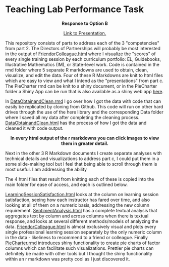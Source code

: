 # Teaching Lab Performance Task

<p align = "center">
<b>Response to Option B</b>
</p>

<p align = "center">
<a href = "https://duncangates.me/Teaching%20Lab%20Presentation.htm#/section">Link to Presentation.</a>
</p>

This repository consists of parts to address each of the 3 "competencies" from part 2. The Directors of Partnerships will probably be most interested in the output of [FriendorColleague.html](FriendorColleague.html) where I visualize the "scores" of every single training session by each curriculum portfolio: EL, Guidebooks, Illustrative Mathematics (IM), or State-level work. Code is contained in the rmd folder where 5 separate R markdowns are used to obtain, clean, visualize, and edit the data. Four of these R Markdowns are knit to html files which are easy to view and what I intend as the "presentations" from part c. The PieCharter rmd can be knit to a shiny document, or in the PieCharter folder a Shiny App can be run that is also available as a shiny web app [here](https://dungates.shinyapps.io/PieCharter/).

In [DataObtainandClean.rmd](https://github.com/dungates/TeachingLab/blob/master/Rmd/DataObtainandClean.Rmd) I go over how I got the data with code that can easily be replicated by cloning from Github. This code will run on other hard drives through the use of the here library and the corresponding Data folder where I saved all my data after completing the cleaning process. [DataObtainandClean.html](DataObtainandClean.html) has the process of how I got the data and cleaned it with code output.


<p align = "center">
<b>In every html output of the r markdowns you can click images to view them in greater detail.</b>
</p>

Next in the other 3 R Markdown documents  I create separate analyses with technical details and visualizations to address part c, I could put them in a some slide-making tool but I feel that being able to scroll through them is most useful. I am addressing the ability

The 4 html files that result from knitting each of these is copied into the main folder for ease of access, and each is outlined below.

[LearningSessionSatisfaction.html](LearningSessionSatisfaction.html) looks at the column on learning session satisfaction, seeing how each instructor has fared over time, and also looking at all of them on a numeric basis, addressing the new column requirement. [SentimentAnalysis.html](SentimentAnalysis.html) has a complete textual analysis that aggregates text by column and across columns when there is textual response, and looks at several different methods/models of analyzing the data. [FriendorColleague.html](FriendorColleague.html) is almost exclusively visual and plots every single professional learning session separately by the only numeric column in the data - likeliness to recommend to a friend or colleague. Finally [PieCharter.rmd](https://dungates.shinyapps.io/PieCharter) introduces shiny functionality to create pie charts of factor columns which can facilitate such visualizations. Prettier pie charts can definitely be made with other tools but I thought the shiny functionality within an r markdown was pretty cool as I just discovered it.
